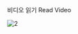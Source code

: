 비디오 읽기
Read Video

![2](https://user-images.githubusercontent.com/38696775/111027963-d1545f00-8436-11eb-9435-3756516f1a0e.jpg)
